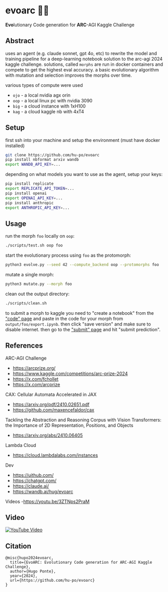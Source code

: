 # evoarc 🧫🔬

**Evo**lutionary Code generation for **ARC**-AGI Kaggle Challenge

## Abstract

uses an agent (e.g. claude sonnet, gpt 4o, etc) to rewrite the model and training pipeline for a deep-learning notebook solution to the arc-agi 2024 kaggle challenge. solutions, called `morphs` are run in docker containers and compete to get the highest eval accuracy. a basic evolutionary algorithm with mutation and selection improves the morphs over time.

various types of compute were used

- `ojo` - a local nvidia agx orin
- `oop` - a local linux pc with nvidia 3090
- `big` - a cloud instance with 1xH100
- `kag` - a cloud kaggle nb with 4xT4

## Setup

first ssh into your machine and setup the environment (must have docker installed)

```bash
git clone https://github.com/hu-po/evoarc
pip install nbformat arxiv wandb
export WANDB_API_KEY=...
```

depending on what models you want to use as the agent, setup your keys:

```bash
pip install replicate
export REPLICATE_API_TOKEN=...
pip install openai 
export OPENAI_API_KEY=...
pip install anthropic
export ANTHROPIC_API_KEY=...
```

## Usage

run the morph `foo` locally on `oop`:

```bash
./scripts/test.sh oop foo
```

start the evolutionary process using `foo` as the protomorph:

```bash
python3 evolve.py --seed 42 --compute_backend oop --protomorphs foo
```

mutate a single morph:

```bash
python3 mutate.py --morph foo
```

clean out the output directory:

```bash
./scripts/clean.sh
```

to submit a morph to kaggle you need to "create a notebook" from the ["code" page](https://www.kaggle.com/competitions/arc-prize-2024/code) and paste in the code for your morph from `output/foo/export.ipynb`. then click "save version" and make sure to disable internet. then go to the ["submit" page](https://www.kaggle.com/competitions/arc-prize-2024/submit) and hit "submit prediction".

## References

ARC-AGI Challenge
- https://arcprize.org/
- https://www.kaggle.com/competitions/arc-prize-2024
- https://x.com/fchollet
- https://x.com/arcprize

CAX: Cellular Automata Accelerated in JAX
- https://arxiv.org/pdf/2410.02651.pdf
- https://github.com/maxencefaldor/cax

Tackling the Abstraction and Reasoning Corpus with Vision Transformers: the Importance of 2D Representation, Positions, and Objects
- https://arxiv.org/abs/2410.06405

Lambda Cloud
- https://cloud.lambdalabs.com/instances

Dev
- https://uithub.com/
- https://chatgpt.com/
- https://claude.ai/
- https://wandb.ai/hug/evoarc

Videos
-https://youtu.be/3ZTNps2PraM

## Video

[![YouTube Video](https://img.youtube.com/vi/9J1Ofd1gYIk/0.jpg)](https://www.youtube.com/watch?v=9J1Ofd1gYIk)

## Citation

```
@misc{hupo2024evoarc,
  title={EvoARC: Evolutionary Code generation for ARC-AGI Kaggle Challenge},
  author={Hugo Ponte},
  year={2024},
  url={https://github.com/hu-po/evoarc}
}
```
